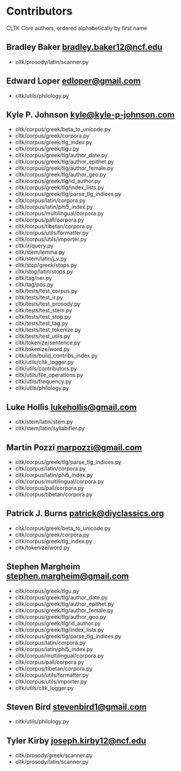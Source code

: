# Contributors
CLTK Core authors, ordered alphabetically by first name

## Bradley Baker <bradley.baker12@ncf.edu>
* cltk/prosody/latin/scanner.py

## Edward Loper <edloper@gmail.com>
* cltk/utils/philology.py

## Kyle P. Johnson <kyle@kyle-p-johnson.com>
* cltk/corpus/greek/beta_to_unicode.py
* cltk/corpus/greek/corpora.py
* cltk/corpus/greek/tlg_index.py
* cltk/corpus/greek/tlgu.py
* cltk/corpus/greek/tlg/author_date.py
* cltk/corpus/greek/tlg/author_epithet.py
* cltk/corpus/greek/tlg/author_female.py
* cltk/corpus/greek/tlg/author_geo.py
* cltk/corpus/greek/tlg/id_author.py
* cltk/corpus/greek/tlg/index_lists.py
* cltk/corpus/greek/tlg/parse_tlg_indices.py
* cltk/corpus/latin/corpora.py
* cltk/corpus/latin/phi5_index.py
* cltk/corpus/multilingual/corpora.py
* cltk/corpus/pali/corpora.py
* cltk/corpus/tibetan/corpora.py
* cltk/corpus/utils/formatter.py
* cltk/corpus/utils/importer.py
* cltk/ir/query.py
* cltk/stem/lemma.py
* cltk/stem/latin/j_v.py
* cltk/stop/greek/stops.py
* cltk/stop/latin/stops.py
* cltk/tag/ner.py
* cltk/tag/pos.py
* cltk/tests/test_corpus.py
* cltk/tests/test_ir.py
* cltk/tests/test_prosody.py
* cltk/tests/test_stem.py
* cltk/tests/test_stop.py
* cltk/tests/test_tag.py
* cltk/tests/test_tokenize.py
* cltk/tests/test_utils.py
* cltk/tokenize/sentence.py
* cltk/tokenize/word.py
* cltk/utils/build_contribs_index.py
* cltk/utils/cltk_logger.py
* cltk/utils/contributors.py
* cltk/utils/file_operations.py
* cltk/utils/frequency.py
* cltk/utils/philology.py

## Luke Hollis <lukehollis@gmail.com>
* cltk/stem/latin/stem.py
* cltk/stem/latin/syllabifier.py

## Martín Pozzi <marpozzi@gmail.com>
* cltk/corpus/greek/tlg/parse_tlg_indices.py
* cltk/corpus/latin/corpora.py
* cltk/corpus/latin/phi5_index.py
* cltk/corpus/multilingual/corpora.py
* cltk/corpus/pali/corpora.py
* cltk/corpus/tibetan/corpora.py

## Patrick J. Burns <patrick@diyclassics.org>
* cltk/corpus/greek/beta_to_unicode.py
* cltk/corpus/greek/corpora.py
* cltk/corpus/greek/tlg_index.py
* cltk/tokenize/word.py

## Stephen Margheim <stephen.margheim@gmail.com>
* cltk/corpus/greek/tlgu.py
* cltk/corpus/greek/tlg/author_date.py
* cltk/corpus/greek/tlg/author_epithet.py
* cltk/corpus/greek/tlg/author_female.py
* cltk/corpus/greek/tlg/author_geo.py
* cltk/corpus/greek/tlg/id_author.py
* cltk/corpus/greek/tlg/index_lists.py
* cltk/corpus/greek/tlg/parse_tlg_indices.py
* cltk/corpus/latin/corpora.py
* cltk/corpus/latin/phi5_index.py
* cltk/corpus/multilingual/corpora.py
* cltk/corpus/pali/corpora.py
* cltk/corpus/tibetan/corpora.py
* cltk/corpus/utils/formatter.py
* cltk/corpus/utils/importer.py
* cltk/utils/cltk_logger.py

## Steven Bird <stevenbird1@gmail.com>
* cltk/utils/philology.py

## Tyler Kirby <joseph.kirby12@ncf.edu>
* cltk/prosody/greek/scanner.py
* cltk/prosody/latin/scanner.py

